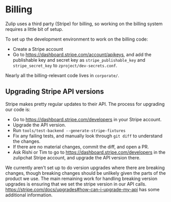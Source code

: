 # Billing

Zulip uses a third party (Stripe) for billing, so working on the billing
system requires a little bit of setup.

To set up the development environment to work on the billing code:
- Create a Stripe account
- Go to <https://dashboard.stripe.com/account/apikeys>, and add the
  publishable key and secret key as `stripe_publishable_key` and
  `stripe_secret_key` to `zproject/dev-secrets.conf`.

Nearly all the billing-relevant code lives in `corporate/`.

## Upgrading Stripe API versions

Stripe makes pretty regular updates to their API. The process for upgrading
our code is:
- Go to <https://dashboard.stripe.com/developers> in your Stripe account.
- Upgrade the API version.
- Run `tools/test-backend --generate-stripe-fixtures`
- Fix any failing tests, and manually look through `git diff` to understand
  the changes.
- If there are no material changes, commit the diff, and open a PR.
- Ask Rishi or Tim to go to <https://dashboard.stripe.com/developers> in the
  zulipchat Stripe account, and upgrade the API version there.

We currently aren't set up to do version upgrades where there are breaking
changes, though breaking changes should be unlikely given the parts of the
product we use. The main remaining work for handling breaking version upgrades
is ensuring that we set the stripe version in our API calls.
<https://stripe.com/docs/upgrades#how-can-i-upgrade-my-api> has some
additional information.
